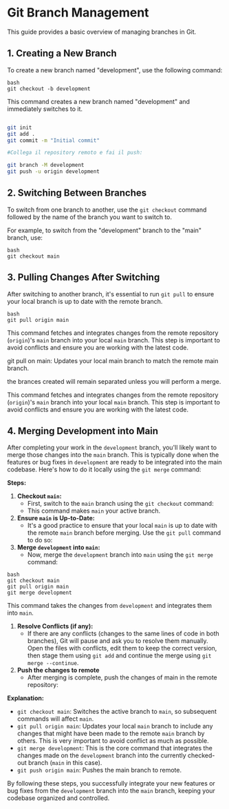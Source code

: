 # Git Branch Management

This guide provides a basic overview of managing branches in Git.

## 1. Creating a New Branch

To create a new branch named "development", use the following command:
```
bash
git checkout -b development
```
This command creates a new branch named "development" and immediately switches to it.

```bash

git init
git add .
git commit -m "Initial commit"

#Collega il repository remoto e fai il push:

git branch -M development
git push -u origin development

```

## 2. Switching Between Branches

To switch from one branch to another, use the `git checkout` command followed by the name of the branch you want to switch to.

For example, to switch from the "development" branch to the "main" branch, use:
```
bash
git checkout main
```
## 3. Pulling Changes After Switching

After switching to another branch, it's essential to run `git pull` to ensure your local branch is up to date with the remote branch.
```
bash
git pull origin main
```
This command fetches and integrates changes from the remote repository (`origin`)'s `main` branch into your local `main` branch. This step is important to avoid conflicts and ensure you are working with the latest code.

git pull on main: Updates your local main branch to match the remote main branch.

the brances created will remain separated unless you will perform a merge.

This command fetches and integrates changes from the remote repository (`origin`)'s `main` branch into your local `main` branch. This step is important to avoid conflicts and ensure you are working with the latest code.

## 4. Merging Development into Main

After completing your work in the `development` branch, you'll likely want to merge those changes into the `main` branch. This is typically done when the features or bug fixes in `development` are ready to be integrated into the main codebase. Here's how to do it locally using the `git merge` command:

**Steps:**

1.  **Checkout `main`:**
    *   First, switch to the `main` branch using the `git checkout` command:
    *   This command makes `main` your active branch.
2.  **Ensure `main` is Up-to-Date:**
    * It's a good practice to ensure that your local `main` is up to date with the remote `main` branch before merging. Use the `git pull` command to do so:
3.  **Merge `development` into `main`:**
    *   Now, merge the `development` branch into `main` using the `git merge` command:

```
bash
git checkout main
git pull origin main
git merge development
```

This command takes the changes from `development` and integrates them into `main`.
1.  **Resolve Conflicts (if any):**
    *   If there are any conflicts (changes to the same lines of code in both branches), Git will pause and ask you to resolve them manually. Open the files with conflicts, edit them to keep the correct version, then stage them using `git add` and continue the merge using `git merge --continue`.
2. **Push the changes to remote**
    * After merging is complete, push the changes of main in the remote repository:


**Explanation:**

*   `git checkout main`: Switches the active branch to `main`, so subsequent commands will affect `main`.
*   `git pull origin main`: Updates your local `main` branch to include any changes that might have been made to the remote `main` branch by others. This is very important to avoid conflict as much as possible.
*   `git merge development`: This is the core command that integrates the changes made on the `development` branch into the currently checked-out branch (`main` in this case).
* `git push origin main`: Pushes the main branch to remote.

By following these steps, you successfully integrate your new features or bug fixes from the `development` branch into the `main` branch, keeping your codebase organized and controlled.


 